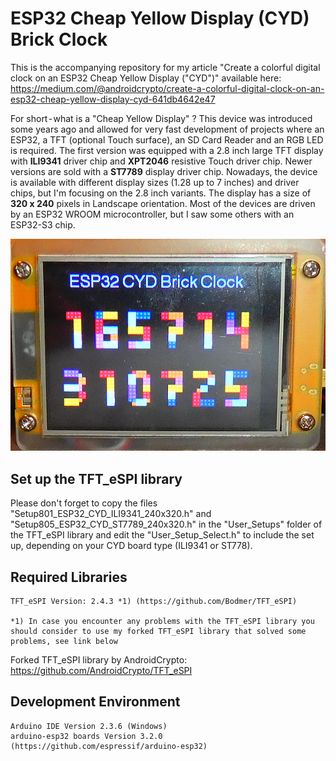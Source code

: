 # ESP32 Cheap Yellow Display (CYD) Brick Clock

This is the accompanying repository for my article "Create a colorful digital clock on an ESP32 Cheap Yellow Display ("CYD")" available here: https://medium.com/@androidcrypto/create-a-colorful-digital-clock-on-an-esp32-cheap-yellow-display-cyd-641db4642e47

For short - what is a "Cheap Yellow Display" ? This device was introduced some years ago and allowed for very fast development of projects where an ESP32, a TFT (optional Touch surface), an SD Card Reader and an RGB LED is required. The first version was equipped with a 2.8 inch large TFT display with **ILI9341** driver chip and **XPT2046** resistive Touch driver chip. Newer versions are sold with a **ST7789** display driver chip. Nowadays, the device is available with different display sizes (1.28 up to 7 inches) and driver chips, but I'm focusing on the 2.8 inch variants. The display has a size of **320 x 240** pixels in Landscape orientation. Most of the devices are driven by an ESP32 WROOM microcontroller, but I saw some others with an ESP32-S3 chip.

![Image 1](./images/esp32_cyd_brick_clock_v02_600w.png)

## Set up the TFT_eSPI library

Please don't forget to copy the files "Setup801_ESP32_CYD_ILI9341_240x320.h" and "Setup805_ESP32_CYD_ST7789_240x320.h" in the "User_Setups" folder of the TFT_eSPI library and edit the 
"User_Setup_Select.h" to include the set up, depending on your CYD board type (ILI9341 or ST778).

## Required Libraries
````plaintext
TFT_eSPI Version: 2.4.3 *1) (https://github.com/Bodmer/TFT_eSPI)

*1) In case you encounter any problems with the TFT_eSPI library you should consider to use my forked TFT_eSPI library that solved some problems, see link below
````

Forked TFT_eSPI library by AndroidCrypto: https://github.com/AndroidCrypto/TFT_eSPI

## Development Environment
````plaintext
Arduino IDE Version 2.3.6 (Windows)
arduino-esp32 boards Version 3.2.0 (https://github.com/espressif/arduino-esp32)
````
